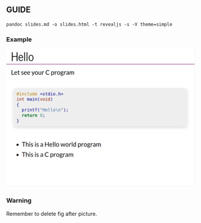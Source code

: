 ## GUIDE
```shell
pandoc slides.md -o slides.html -t revealjs -s -V theme=simple
```
### Example
![url](https://raw.githubusercontent.com/PorterLu/Slides/master/Slides.png)

### Warning
Remember to delete fig after picture.
